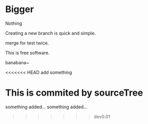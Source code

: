 # Bigger
Nothing

Creating a new branch is quick and simple.

merge for test twice.


This is free software.

banabana~

<<<<<<< HEAD
add something

This is commited by sourceTree
=======
something added...
something added...
>>>>>>> dev0.01
